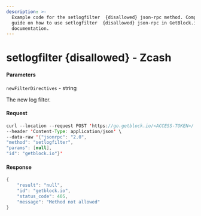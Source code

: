 ```yaml
---
description: >-
  Example code for the setlogfilter  {disallowed} json-rpc method. Сomplete
  guide on how to use setlogfilter  {disallowed} json-rpc in GetBlock.io Web3
  documentation.
---
```


# setlogfilter {disallowed} - Zcash

#### Parameters

`newFilterDirectives` - string

The new log filter.

#### Request

```java
curl --location --request POST 'https://go.getblock.io/<ACCESS-TOKEN>/' \
--header 'Content-Type: application/json' \
--data-raw '{"jsonrpc": "2.0",
"method": "setlogfilter",
"params": [null],
"id": "getblock.io"}'
```

#### Response

```java
{
    "result": "null",
    "id": "getblock.io",
    "status_code": 405,
    "message": "Method not allowed"
}
```
